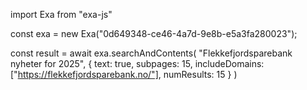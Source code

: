 import Exa from "exa-js"

const exa = new Exa("0d649348-ce46-4a7d-9e8b-e5a3fa280023");

const result = await exa.searchAndContents(
  "Flekkefjordsparebank nyheter for 2025",
  {
    text: true,
    subpages: 15,
    includeDomains: ["https://flekkefjordsparebank.no/"],
    numResults: 15
  }
)
